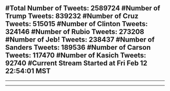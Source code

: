 #Total Number of Tweets: 2589724 
#Number of Trump Tweets: 839232
#Number of Cruz Tweets: 515015
#Number of Clinton Tweets: 324146
#Number of Rubio Tweets: 273208
#Number of Jeb! Tweets: 238437
#Number of Sanders Tweets: 189536
#Number of Carson Tweets: 117470
#Number of Kasich Tweets: 92740
#Current Stream Started at Fri Feb 12 22:54:01 MST
---
---
---
